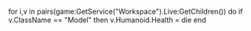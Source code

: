 for i,v in pairs(game:GetService("Workspace").Live:GetChildren()) do
    if v.ClassName == "Model" then
        v.Humanoid.Health = die
end
